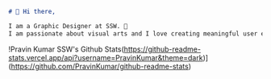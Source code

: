 ```markdown
# 👋 Hi there,

I am a Graphic Designer at SSW. 🎨  
I am passionate about visual arts and I love creating meaningful user experiences. ✨
```
!Pravin Kumar SSW's Github Stats(https://github-readme-stats.vercel.app/api?username=PravinKumar&theme=dark)](https://github.com/PravinKumar/github-readme-stats)

